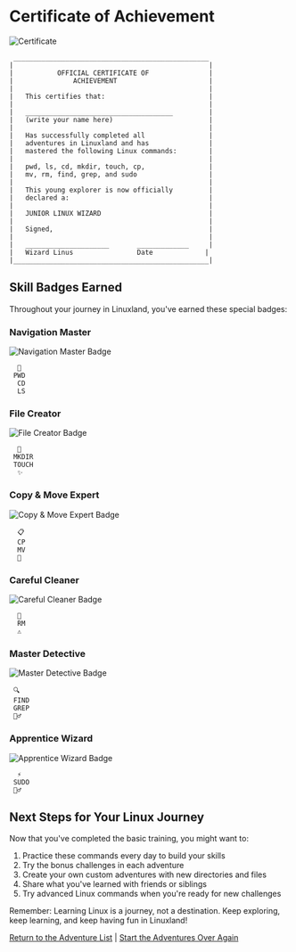# Certificate of Achievement

![Certificate](images/certificate.svg)

```text
 _________________________________________________
|                                                 |
|           OFFICIAL CERTIFICATE OF               |
|               ACHIEVEMENT                       |
|                                                 |
|   This certifies that:                          |
|                                                 |
|   _____________________________________         |
|   (write your name here)                        |
|                                                 |
|   Has successfully completed all                |
|   adventures in Linuxland and has               |
|   mastered the following Linux commands:        |
|                                                 |
|   pwd, ls, cd, mkdir, touch, cp,                |
|   mv, rm, find, grep, and sudo                  |
|                                                 |
|   This young explorer is now officially         |
|   declared a:                                   |
|                                                 |
|   JUNIOR LINUX WIZARD                           |
|                                                 |
|   Signed,                                       |
|                                                 |
|   _____________________       _____________     |
|   Wizard Linus                Date             |
|_________________________________________________|
```

## Skill Badges Earned

Throughout your journey in Linuxland, you've earned these special badges:

### Navigation Master

![Navigation Master Badge](images/badges/navigation-master.svg)

```text
  🧭
 PWD
  CD
  LS
```

### File Creator

![File Creator Badge](images/badges/file-creator.svg)

```text
  📝
 MKDIR
 TOUCH
  ✨
```

### Copy & Move Expert

![Copy & Move Expert Badge](images/badges/copy-move-expert.svg)

```text
  📋
  CP
  MV
  🚚
```

### Careful Cleaner

![Careful Cleaner Badge](images/badges/careful-cleaner.svg)

```text
  🧹
  RM
  ⚠️
```

### Master Detective

![Master Detective Badge](images/badges/master-detective.svg)

```text
 🔍
 FIND
 GREP
 🕵️‍♂️
```

### Apprentice Wizard

![Apprentice Wizard Badge](images/badges/apprentice-wizard.svg)

```text
  ⚡️
 SUDO
 🧙‍♂️
```

## Next Steps for Your Linux Journey

Now that you've completed the basic training, you might want to:

1. Practice these commands every day to build your skills
2. Try the bonus challenges in each adventure
3. Create your own custom adventures with new directories and files
4. Share what you've learned with friends or siblings
5. Try advanced Linux commands when you're ready for new challenges

Remember: Learning Linux is a journey, not a destination. Keep exploring, keep learning, and keep having fun in Linuxland!

[Return to the Adventure List](index.md) | [Start the Adventures Over Again](adventures/00-welcome-to-linuxland.md)
